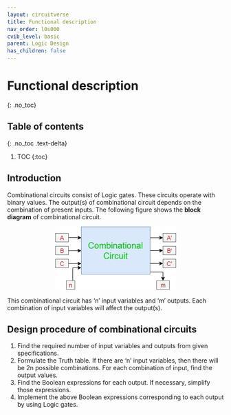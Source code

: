 ```yaml
---
layout: circuitverse
title: Functional description
nav_order: l0s000
cvib_level: basic
parent: Logic Design
has_children: false
---
```



# Functional description
{: .no_toc}


## Table of contents
{: .no_toc .text-delta}

1. TOC
{:toc}

## Introduction

Combinational circuits consist of Logic gates. These circuits operate with binary values. The output(s) of combinational circuit depends on the combination of present inputs. The following figure shows the **block diagram** of combinational circuit.

<div style="text-align:center"><img src="/assets/images/combinational1.jpg" /></div>

This combinational circuit has ‘n’ input variables and ‘m’ outputs. Each combination of input variables will affect the output(s).


## Design procedure of combinational circuits

1.  Find the required number of input variables and outputs from given specifications.   
1.  Formulate the Truth table. If there are ‘n’ input variables, then there will be 2n possible combinations. For each combination of input, find the output values.   
1.  Find the Boolean expressions for each output. If necessary, simplify those expressions.   
1.  Implement the above Boolean expressions corresponding to each output by using Logic gates.
